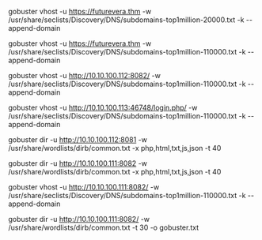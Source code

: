 gobuster vhost -u https://futurevera.thm -w /usr/share/seclists/Discovery/DNS/subdomains-top1million-20000.txt -k --append-domain




gobuster vhost -u https://futurevera.thm -w /usr/share/seclists/Discovery/DNS/subdomains-top1million-110000.txt -k --append-domain



gobuster vhost -u http://10.10.100.112:8082/ -w /usr/share/seclists/Discovery/DNS/subdomains-top1million-110000.txt -k --append-domain


gobuster vhost -u http://10.10.100.113:46748/login.php/ -w /usr/share/seclists/Discovery/DNS/subdomains-top1million-110000.txt -k --append-domain


gobuster dir -u http://10.10.100.112:8081 -w /usr/share/wordlists/dirb/common.txt -x php,html,txt,js,json -t 40



gobuster dir -u http://10.10.100.111:8082 -w /usr/share/wordlists/dirb/common.txt -x php,html,txt,js,json -t 40

gobuster vhost -u http://10.10.100.111:8082/ -w /usr/share/seclists/Discovery/DNS/subdomains-top1million-110000.txt -k --append-domain


gobuster dir -u http://10.10.100.111:8082/ -w /usr/share/wordlists/dirb/common.txt -t 30 -o gobuster.txt

